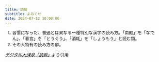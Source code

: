 ```yaml
---
title: 読癖
subtitle: よみくせ
date: 2024-07-12 10:00:00
---
```


1. 習慣になった、普通とは異なる一種特別な漢字の読み方。「南殿」を「なでん」、「春宮」を「とうぐう」、「消耗」を「しょうもう」と読む類。
2. その人特有の読み方の癖。

<cite>[デジタル大辞泉「読癖」](https://dictionary.goo.ne.jp/word/%E8%AA%AD%E7%99%96/)</cite>より引用